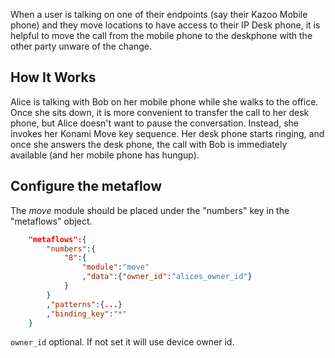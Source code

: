 
When a user is talking on one of their endpoints (say their Kazoo Mobile phone) and they move locations to have access to their IP Desk phone, it is helpful to move the call from the mobile phone to the deskphone with the other party unware of the change.

## How It Works

Alice is talking with Bob on her mobile phone while she walks to the office. Once she sits down, it is more convenient to transfer the call to her desk phone, but Alice doesn't want to pause the conversation. Instead, she invokes her Konami Move key sequence. Her desk phone starts ringing, and once she answers the desk phone, the call with Bob is immediately available (and her mobile phone has hungup).

## Configure the metaflow

The *move* module should be placed under the "numbers" key in the "metaflows" object.

```JSON
    "metaflows":{
        "numbers":{
            "8":{
                "module":"move"
                ,"data":{"owner_id":"alices_owner_id"}
            }
        }
        ,"patterns":{...}
        ,"binding_key":"*"
    }
```
`owner_id` optional. If not set it will use device owner id.
